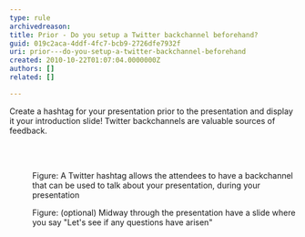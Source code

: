 ```yaml
---
type: rule
archivedreason: 
title: Prior - Do you setup a Twitter backchannel beforehand?
guid: 019c2aca-4ddf-4fc7-bcb9-2726dfe7932f
uri: prior---do-you-setup-a-twitter-backchannel-beforehand
created: 2010-10-22T01:07:04.0000000Z
authors: []
related: []

---
```



Create a hashtag for your presentation prior to the presentation and display it your introduction slide! Twitter backchannels are valuable sources of feedback.

<br><excerpt class='endintro'></excerpt><br>

  <dl class="image">
    <dt><img src="/PublishingImages/PPTwit.jpg" alt="" /> </dt>
    <dd>Figure&#58; A Twitter hashtag allows the attendees to have a backchannel that can be used to talk about your presentation, during your presentation</dd>
</dl>
<dl class="image">
    <dt><img src="/PublishingImages/PPTwit2.jpg" alt="" /> </dt>
    <dd>Figure&#58; (optional) Midway through the presentation have a slide where you say &quot;Let's see if any questions have arisen&quot;</dd>
</dl>



